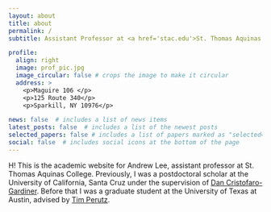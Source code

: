 ```yaml
---
layout: about
title: about
permalink: /
subtitle: Assistant Professor at <a href='stac.edu'>St. Thomas Aquinas College</a>

profile:
  align: right
  image: prof_pic.jpg
  image_circular: false # crops the image to make it circular
  address: >
    <p>Maguire 106 </p>
    <p>125 Route 340</p>
    <p>Sparkill, NY 10976</p>

news: false  # includes a list of news items
latest_posts: false  # includes a list of the newest posts
selected_papers: false # includes a list of papers marked as "selected={true}"
social: false  # includes social icons at the bottom of the page
---
```


H! This is the academic website for Andrew Lee, assistant professor at St. Thomas Aquinas College. Previously, I was a postdoctoral scholar at the University of California, Santa Cruz under the supervision of <a href='https://www.dancristofarogardiner.com/'> Dan Cristofaro-Gardiner</a>. Before that I was a graduate student at the University of Texas at Austin, advised by <a href='https://web.ma.utexas.edu/users/perutz/'> Tim Perutz</a>.

<!--Put your address / P.O. box / other info right below your picture. You can also disable any of these elements by editing `profile` property of the YAML header of your `_pages/about.md`. Edit `_bibliography/papers.bib` and Jekyll will render your [publications page](/al-folio/publications/) automatically.-->
